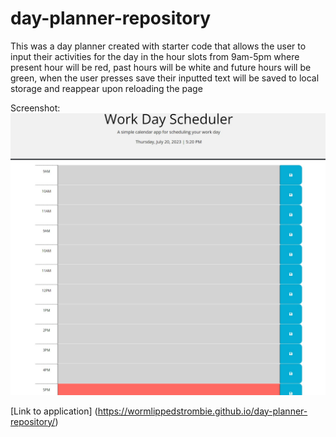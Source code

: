 # day-planner-repository
This was a day planner created with starter code that allows the user to input their activities for the day in the hour slots from 9am-5pm where present hour will be red, past hours will be white and future hours will be green, when the user presses save their inputted text will be saved to local storage and reappear upon reloading the page

Screenshot:  <img src="https://github.com/wormlippedstrombie/day-planner-repository/blob/main/assets/screenshot/dayplanner.jpg">

[Link to application] (https://wormlippedstrombie.github.io/day-planner-repository/)
